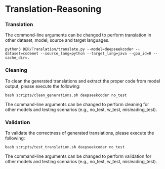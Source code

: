 # Translation-Reasoning

### Translation

The commond-line arguments can be changed to perform translation in other dataset, model, source and target languages.

```
python3 DER/Translation/translate.py --model=deepseekcoder --dataset=codenet --source_lang=python --target_lang=java --gpu_id=0 --cache_dir=.
```

### Cleaning
To clean the generated translations and extract the proper code from model output, please execute the following:

```
bash scripts/clean_generations.sh deepseekcoder no_test
```

The command-line arguments can be changed to perform cleaning for other models and testing scenarios (e.g., no_test, w_test, misleading_test).

### Validation
To validate the correctness of generated translations, please execute the following:

```
bash scripts/test_translation.sh deepseekcoder no_test
```

The command-line arguments can be changed to perform validation for other models and testing scenarios (e.g., no_test, w_test, misleading_test).
